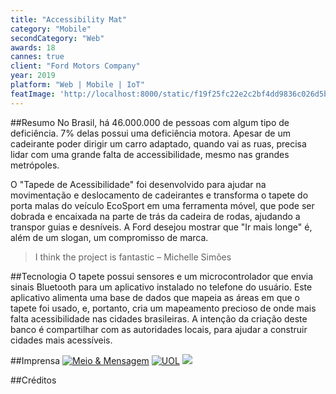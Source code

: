 ```yaml
---
title: "Accessibility Mat"
category: "Mobile"
secondCategory: "Web"
awards: 18
cannes: true
client: "Ford Motors Company"
year: 2019
platform: "Web | Mobile | IoT"
featImage: 'http://localhost:8000/static/f19f25fc22e2c2bf4dd9836c026d5b15/c608a/fordAMHomeProject.png'
---
```


##Resumo
No Brasil, há 46.000.000 de pessoas com algum tipo de deficiência. 7% delas possui uma deficiência motora. Apesar de um cadeirante poder dirigir um carro adaptado, quando vai as ruas, precisa lidar com uma grande falta de accessibilidade, mesmo nas grandes metrópoles.

O "Tapede de Acessibilidade" foi desenvolvido para ajudar na movimentação e deslocamento de cadeirantes e transforma o tapete do porta malas do veículo EcoSport em uma ferramenta móvel, que pode ser dobrada e encaixada na parte de trás da cadeira de rodas, ajudando a transpor guias e desníveis. A Ford desejou mostrar que "Ir mais longe" é, além de um slogan, um compromisso de marca.

> I think the project is fantastic
> – Michelle Simões


##Tecnologia
O tapete possui sensores e um microcontrolador que envia sinais Bluetooth para um aplicativo instalado no telefone do usuário. Este aplicativo alimenta uma base de dados que mapeia as áreas em que o tapete foi usado, e, portanto, cria um mapeamento precioso de onde mais falta acessibilidade nas cidades brasileiras. A intenção da criação deste banco é compartilhar com as autoridades locais, para ajudar a construir cidades mais acessíveis.


##Imprensa
[![Meio & Mensagem](https://digitalland.com.br/wp-content/uploads/2017/05/img226546.png)](http://www.wavefestival.com.br/noticias2019/2019/05/28/tapete-de-acessibilidade-ganha-gp-de-brand-experience-activation/) [![UOL](https://conteudo.imguol.com.br/c/_layout/v2/components/header/logo_uol_2x.png)](https://economia.uol.com.br/noticias/redacao/2019/06/21/comercial-brasileiro-sem-fim-ganha-3-trofeus-no-festival-de-cannes.htm) [![](https://assets.b9.com.br/wp-content/uploads/2017/11/b9-logo.png)](https://www.b9.com.br/110169/cannes-lions-2019-com-whopper-detour-burger-king-garante-mais-um-gp-o-de-mobile/)

##Créditos
